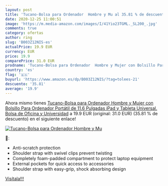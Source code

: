```yaml
---
layout: post
title: 'Tucano-Bolsa para Ordenador  Hombre y Mu al 35.81 % de descuento'
date: 2020-12-25 11:00:51
image: 'https://m.media-amazon.com/images/I/41Yio23TGML._SL200_.jpg'
comments: true
category: ofertas
author: ring
slug: 'B003Z12NIS-es'
actualPrice: 19.9 EUR
currency: EUR
price: 19.9
comparePrice: 31.0 EUR
prodname: 'Tucano-Bolsa para Ordenador  Hombre y Mujer con Bolsillo Para Ordenador Portátil de 11.6 Pulgadas  iPad y Tableta Universal. Bolsa de Oficina y Universidad'
country: 'es'
flag: '🇪🇸'
buyurl: 'https://www.amazon.es/dp/B003Z12NIS/?tag=tolees-21'
descuento: '35.81'
average: '19.9'
---
```


Ahora mismo tienes [Tucano-Bolsa para Ordenador  Hombre y Mujer con Bolsillo Para Ordenador Portátil de 11.6 Pulgadas  iPad y Tableta Universal. Bolsa de Oficina y Universidad](https://www.amazon.es/dp/B003Z12NIS/?tag=tolees-21) a 19.9 EUR (original: 31.0 EUR) (35.81 %  de descuento) en el siguiente enlace!

[![Tucano-Bolsa para Ordenador  Hombre y Mu](https://m.media-amazon.com/images/I/41Yio23TGML._SL200_.jpg)](https://www.amazon.es/dp/B003Z12NIS/?tag=tolees-21)

🔎:

- Anti-scratch protection
- Shoulder strap with swivel clips prevent twisting
- Completely foam-padded compartment to protect laptop equipment
- External pockets for quick access to accessories
- Shoulder strap with easy-grip, shock absorbing design

[Visítala!!!](https://www.amazon.es/dp/B003Z12NIS/?tag=tolees-21)
